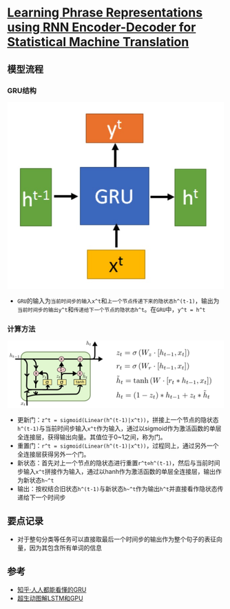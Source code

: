 # [Learning Phrase Representations using RNN Encoder-Decoder for Statistical Machine Translation](https://arxiv.org/abs/1406.1078)

## 模型流程
### GRU结构
![](gru2.jpg)
- `GRU`的输入为`当前时间步的输入x^t`和`上一个节点传递下来的隐状态h^(t-1)`，输出为`当前时间步的输出y^t`和`传递给下一个节点的隐状态h^t`。在`GRU`中，`y^t = h^t`
### 计算方法
![](gru1.png)
- 更新门：`z^t = sigmoid(Linear(h^(t-1)|x^t))`，拼接上一个节点的隐状态`h^(t-1)`与当前时间步输入`x^t`作为输入，通过以sigmoid作为激活函数的单层全连接层，获得输出向量。其值位于0~1之间，称为门。
- 重置门：`r^t = sigmoid(Linear(h^(t-1)|x^t))`，过程同上，通过另外一个全连接层获得另外一个门。
- 新状态：首先对上一个节点的隐状态进行重置`r^t⊙h^(t-1)`，然后与当前时间步输入`x^t`拼接作为输入，通过以hanh作为激活函数的单层全连接层，输出作为新状态`h~^t`
- 输出：按权结合旧状态`h^(t-1)`与新状态`h~^t`作为输出`h^t`并直接看作隐状态传递给下一个时间步
## 要点记录
- 对于整句分类等任务可以直接取最后一个时间步的输出作为整个句子的表征向量，因为其包含所有单词的信息
## 参考
- [知乎·人人都能看懂的GRU](https://zhuanlan.zhihu.com/p/32481747)
- [超生动图解LSTM和GPU](https://mp.weixin.qq.com/s?__biz=MzIzNjc1NzUzMw==&mid=2247506068&idx=3&sn=a9b133c2e5448fd7f516b524ce0f7b64&chksm=e8d06fe6dfa7e6f0c3f20f527b96c1b1f6d7d47a0c78e023e72659dcbb88d61a2dc3fe595b49&mpshare=1&scene=2&srcid=1017sNxQqedoLUbeEpE8OISm&from=timeline&ascene=14&devicetype=Windows+10&version=62060841&nettype=WIFI&abtest_cookie=BAABAAoACwASABMABQAjlx4AVpkeAMuZHgDZmR4A3JkeAAAA&lang=zh_CN&pass_ticket=GBPd6%2B5%2FLlUvBeCqINiY1wpuzP7lGEqZ56ehbFLEDOpO9Vn%2B1vWUL4XSYxrj%2BK1g&wx_header=1&key=89c13119caee7b320e68e880eaad36d33de64a419603510389cd0931a14b2720087726ef52a87442ca16ec9399103c34f3048a70de87946e3bbec139fdcb90f92742ab270fff31580c8403d1884a385f&uin=NTg0MjEwMDE4&exportkey=AxIZEsXGek4ilXqh6x9f1Zc%3D)
